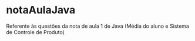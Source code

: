 # notaAulaJava
Referente às questões da nota de aula 1 de Java (Média do aluno e Sistema de Controle de Produto)
